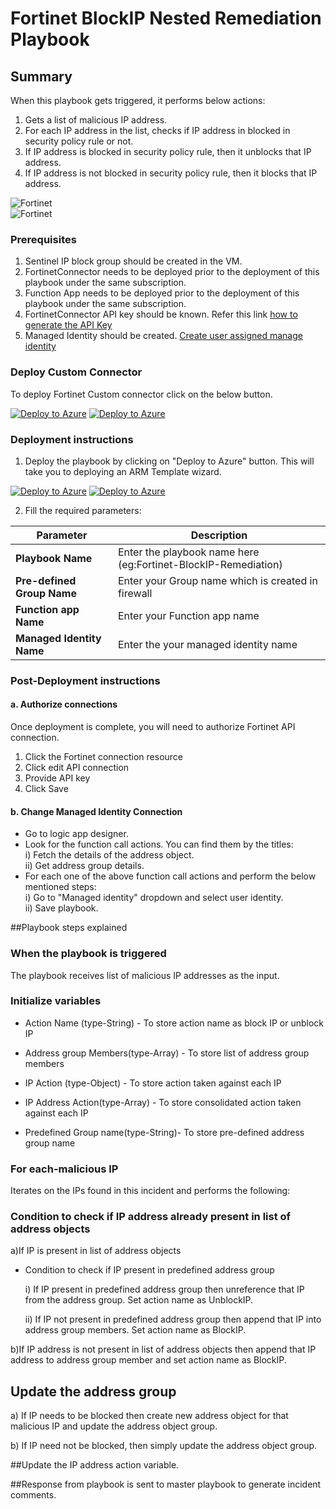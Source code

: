 # Fortinet BlockIP Nested Remediation Playbook

 ## Summary
When this playbook gets triggered, it performs below actions:

1. Gets a list of malicious IP address.
2. For each IP address in the list, checks if IP address in blocked in security policy rule or not.
3. If IP address is blocked in security policy rule, then it unblocks that IP address.
4. If IP address is not blocked in security policy rule, then it blocks that IP address.

![Fortinet](./Images/PlaybookDesignerLight.png)<br>
![Fortinet](./Images/PlaybookDesignerDark.png)<br>

### Prerequisites 
1. Sentinel IP block group should be created in the VM.
2. FortinetConnector needs to be deployed prior to the deployment of this playbook under the same subscription. 
3. Function App needs to be deployed prior to the deployment of this playbook under the same subscription. 
4. FortinetConnector API key should be known. Refer this link [how to generate the API Key](https://www.insoftservices.uk/fortigate-rest-api-token-authentication) 
5. Managed Identity should be created. [Create user assigned manage identity](/azure/active-directory/managed-identities-azure-resources/how-to-manage-ua-identity-portal)

### Deploy Custom Connector

To deploy Fortinet Custom connector click on the below button.

[![Deploy to Azure](https://aka.ms/deploytoazurebutton)](https://portal.azure.com/#create/Microsoft.Template/uri/https%3A%2F%2Fraw.githubusercontent.com%2FAzure%2FAzure-Sentinel%2Fmaster%2FPlaybooks%2FFortinet-FortiGate%2FCustomConnector%2Fazuredeploy.json) [![Deploy to Azure](https://aka.ms/deploytoazuregovbutton)](https://portal.azure.com/#create/Microsoft.Template/uri/https%3A%2F%2Fraw.githubusercontent.com%2FAzure%2FAzure-Sentinel%2Fmaster%2FPlaybooks%2FFortinet-FortiGate%2FCustomConnector%2Fazuredeploy.json) 



### Deployment instructions 
1. Deploy the playbook by clicking on "Deploy to Azure" button. This will take you to deploying an ARM Template wizard.

[![Deploy to Azure](https://aka.ms/deploytoazurebutton)](https://portal.azure.com/#create/Microsoft.Template/uri/https%3A%2F%2Fraw.githubusercontent.com%2FAzure%2FAzure-Sentinel%2Ftree%2Fmaster%2FMasterPlaybooks%2FRemediation-IP%2FFortinet-BlockIP-Nested-Remediation%2Fazuredeploy.json) [![Deploy to Azure](https://aka.ms/deploytoazuregovbutton)](https://portal.azure.com/#create/Microsoft.Template/uri/https%3A%2F%2Fraw.githubusercontent.com%2FAzure%2FAzure-Sentinel%2Ftree%2Fmaster%2FMasterPlaybooks%2FRemediation-IP%2FFortinet-BlockIP-Nested-Remediation%2Fazuredeploy.json)


2. Fill the required parameters:

|Parameter|Description|
|-------------|--------------|
|**Playbook Name**| Enter the playbook name here (eg:Fortinet-BlockIP-Remediation)|
|**Pre-defined Group Name**| Enter your Group name which is created in firewall|
|**Function app Name** |Enter your Function app name |
|**Managed Identity Name**| Enter the your managed identity name |

### Post-Deployment instructions
#### a. Authorize connections
Once deployment is complete, you will need to authorize Fortinet API connection.
1.	Click the Fortinet connection resource
2.	Click edit API connection
3.	Provide API key
4.	Click Save

#### b. Change Managed Identity Connection
* Go to logic app designer.
* Look for the function call actions. You can find them by the titles:<br>
  i) Fetch the details of the address object.<br>
  ii) Get address group details.<br>
* For each one of the above function call actions and perform the below mentioned steps:<br>
  i) Go to "Managed identity" dropdown and select user identity.<br>
  ii) Save playbook.

##Playbook steps explained

### When the playbook is triggered

The playbook receives list of malicious IP addresses as the input.

### Initialize variables 

-  Action Name (type-String) - To store action name as block IP or unblock IP
   
-  Address group Members(type-Array) - To store list of address group members

-  IP Action (type-Object) - To store action taken against each IP
   
-  IP Address Action(type-Array) - To store consolidated action taken against each IP

-  Predefined Group name(type-String)- To store pre-defined address group name

### For each-malicious IP
Iterates on the IPs found in this incident and performs the following:

### Condition to check if IP address already present in list of address objects

a)If IP is present in list of address objects

   * Condition to check if IP present in predefined address group

        i) If IP present in predefined address group then unreference that IP from the address group. Set action name as UnblockIP.

        ii) If IP not present in predefined address group then append that IP into address group members. Set action name as BlockIP.

b)If IP address is not present in list of address objects then append that IP address to address group member and set action name as BlockIP.  

## Update the address group 

a) If IP needs to be blocked then create new address object for that malicious IP and update the address object group.

b) If IP need not be blocked, then simply update the address object group.

##Update the IP address action variable.


##Response from playbook is sent to master playbook to generate incident comments.

